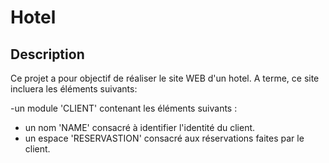 # Hotel

## Description

Ce projet a pour objectif de réaliser le site WEB d'un hotel.
A terme, ce site incluera les éléments suivants:

-un module 'CLIENT' contenant les éléments suivants :
  - un nom 'NAME' consacré à identifier l'identité du client.
  - un espace 'RESERVASTION' consacré aux réservations faites par le client.
